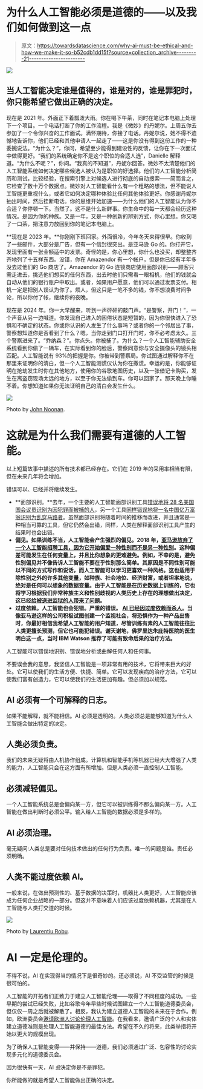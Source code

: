 # 为什么人工智能必须是道德的——以及我们如何做到这一点

> 原文：<https://towardsdatascience.com/why-ai-must-be-ethical-and-how-we-make-it-so-b52cdb1dd15f?source=collection_archive---------21----------------------->

![](img/254c788f97ef9b528d743894f7b63f29.png)

## 当人工智能决定谁是值得的，谁是对的，谁是罪犯时，你只能希望它做出正确的决定。

现在是 2021 年。外面正下着瓢泼大雨。你在喝下午茶，同时在笔记本电脑上处理下一个项目。一个电话打断了你的工作流程。我是《微妙》的丹妮尔。上周五你去参加了一个令你兴奋的工作面试。满怀期待，你接了电话。丹妮尔说，她不得不遗憾地告诉你，他们已经和其他申请人一起走了——这是你没有得到这份工作的一种委婉说法。“为什么？”，你问，希望至少能得到建设性的反馈，让你在下一次面试中做得更好。“我们的系统确定你不是这个职位的合适人选”，Danielle 解释道。“为什么不呢？”，你问。“我真的不知道”，丹妮尔回答。微妙不太清楚他们的人工智能系统如何决定哪些候选人被认为是职位的好选择。他们的人工智能分析简历和测试，比较经验，在搜索引擎上对候选人进行彻底的自动搜索——简而言之，它检查了数十万个数据点。微妙对人工智能看什么有一个粗略的想法，但不能说人工智能更重视什么，或者它如何决定哪种体验比任何其他体验更好。你感谢丹妮尔抽出时间，然后挂断电话。你的思维开始加速——为什么他们的人工智能认为你不合适？你停顿一下。当然了。这不是什么新鲜事。你生命中的每一天都会经历这种情况。是因为你的种族。又是一年，又是一种创新的辨别方式，你心里想。你又喝了一口茶，把注意力放回到你的笔记本电脑上。

**现在是 2023 年。**你刚刚下班回家。外面很冷，今年冬天来得很早。你收到了一些邮件，大部分是广告，但有一个信封很突出。是亚马逊 Go 的。你打开它，发现里面有一张金额适中的发票。奇怪的是，你心里想，你什么也没买，却整整齐齐地列了十五样东西。没错，你在 Amazendor 有一个帐户，但是你已经有半年多没去过他们的 Go 商店了。Amazendor 的 Go 连锁商店使用面部识别——顾客只需走进去，挑选他们想买的任何东西，出去时他们只需看一眼相机，他们的钱就会自动从他们的银行账户中取出。或者，如果用户愿意，他们可以通过发票支付。相机一定是把别人误认为你了。烦人，但这只是一笔不多的钱，你不想浪费时间争论，所以你付了帐，继续你的夜晚。

现在是 2024 年。你一大早醒来，听到一声砰砰的敲门声。“是警察，开门！”，一个声音从另一边喊道。你发现自己进入的困倦状态是短暂的，因为你很快进入了恐惧和不确定的状态。你或你认识的人发生了什么事吗？或者你的一个邻居出了事，警察想知道你是否看到了什么？嗯，当你走到门口打开门时，你不必考虑太久。三个警察进来了。“乔纳森？”。你点头。你被捕了。为什么？一个人工智能辅助安全系统看到你偷了一辆车，在实际看到你的脸后，警察同意你与安全摄像头的镜头相匹配。人工智能说有 93%的把握是你。你被带到警察局。你试图通过解释你不在那里来证明你的清白，但一个人工智能测谎仪认为你在撒谎。幸运的是，你能够证明在抢劫发生时你在其他地方，使用你的谷歌地图历史，以及一张借记卡购买，发生在离盗窃现场太远的地方，以至于你无法偷到车。你可以回家了。那天晚上你睡不着。你想知道如果你无法证明自己的清白会发生什么。

![](img/d257b0571f55524fcc7ccd826c0aa5ba.png)

Photo by [John Noonan](https://unsplash.com/@theonlynoonan?utm_source=unsplash&utm_medium=referral&utm_content=creditCopyText).

# 这就是为什么我们需要有道德的人工智能。

以上短篇故事中描述的所有技术都已经存在。它们在 2019 年的采用率相当有限，但在未来几年将会增加。

错误可以、已经并将继续发生。

*   **面部识别。**去年，一个主要的人工智能面部识别工具[错误地将 28 名美国国会议员识别为因犯罪而被捕的人](https://www.aclu.org/blog/privacy-technology/surveillance-technologies/amazons-face-recognition-falsely-matched-28)，另一个工具[同样错误地将一名中国亿万富翁识别为乱穿马路者](https://www.telegraph.co.uk/technology/2018/11/25/chinese-businesswoman-accused-jaywalking-ai-camera-spots-face/)。虽然面部识别将随着时间的推移而改进，并且通常是一种相当可靠的工具，但它仍然会出错，同样，人类在解释面部识别工具产生的结果时也会出错。
*   **偏见。如果训练不当，人工智能会产生强烈的偏见。2018 年，[亚马逊放弃了一个人工智能招聘工具，因为它开始偏爱一种性别而不是另一种性别](https://www.theguardian.com/technology/2018/oct/10/amazon-hiring-ai-gender-bias-recruiting-engine)。这种偏差可能发生在任何变量上，并且比你想象的更难避免。例如，不幸的是，避免性别偏见并不像告诉人工智能不要在乎性别那么简单。其原因是不同性别可能以不同的方式写作和说话，而人工智能可以学习更喜欢一种风格。这也适用于除性别之外的许多其他变量，如种族、社会地位、经济财富，或者坦率地说，绝对是任何可以想象的数据变量。由于人工智能是在历史数据上训练的，它也将学习根据我们非常种族主义和性别歧视的人类历史上存在的理想做出决定，这已经[给被送进监狱的人带来了问题](https://www.technologyreview.com/s/612775/algorithms-criminal-justice-ai/)。**
*   **过度依赖。人工智能也会犯错。严重的错误。 [AI 已经因过度依赖而杀人](https://www.nytimes.com/interactive/2018/03/20/us/self-driving-uber-pedestrian-killed.html)。当像亚马逊这样的公司积极试图创建一个监视社会，将恐惧作为一种产品出售时，你最好相信我希望人工智能的用户知道，尽管训练有素的人工智能往往比人类更擅长预测，但它也可能犯错误。谢天谢地，佛罗里达朱庇特医院的医生明白这一点，当时 IBM Watson 推荐了可能有致命后果的治疗方法。**

人工智能可以错误地识别、错误地分析或曲解任何人和任何事。

不要误会我的意思，我坚信人工智能是一项非常有用的技术，它将带来巨大的好处。它可以使我们的生活方便、快捷、简单。它可以发现疾病的治疗方法，它可以使我们富有创造力，它可以使我们的生活更加有趣。但必须加以规范。

## AI 必须有一个可解释的日志。

如果不能解释，就不能相信。AI 必须是透明的。人类必须总是能够知道为什么人工智能会做出特定的决定。

## 人类必须负责。

我们的未来无疑将由人机协作组成。计算机和智能手机等机器已经大大增强了人类的能力，人工智能只会在这方面有所增加。但是人类必须一直控制人工智能。

## 必须减轻偏见。

一个人工智能系统总是会偏向某一方，但它可以被训练得不那么偏向某一方。人工智能在做出判断时必须公平。输入给人工智能的数据必须是多样的。

## AI 必须治理。

毫无疑问:人类总是要对任何技术做出的任何行为负责。唯一的问题是谁。责任必须明确。

## 人类不能过度依赖 AI。

一般来说，在做出预测性的、基于数据的决策时，机器比人类更好，人工智能应该成为任何企业战略的一部分。但这并不意味着人们应该过度依赖机器，尤其是在人工智能与人类打交道的时候。

![](img/abfa7e54140c038e6ad39e4be9831db3.png)

Photo by [Laurentiu Robu](https://www.pexels.com/@laurentiu-robu-898058?utm_content=attributionCopyText&utm_medium=referral&utm_source=pexels).

# AI 一定是伦理的。

不得不说，AI 在实现得当的情况下是很奇妙的。还必须说，AI 不受监管的时候是很可怕的。

人工智能的开拓者们正致力于建立人工智能伦理——取得了不同程度的成功。一些早期的尝试已经失败，比如谷歌今年早些时候试图建立一个人工智能道德委员会，但仅仅一周之后就被解散了。相反，我认为建立道德人工智能的未来在于合作。例如，欧洲委员会[邀请欧洲人讨论伦理人工智能](https://ec.europa.eu/futurium/en/eu-ai-alliance)。在我看来，邀请广泛的个人和实体建立道德准则是处理人工智能道德的最佳方法。希望在不久的将来，此类举措将开始以更大的规模出现。

为了确保人工智能变得——并保持——道德，我们必须通过广泛、包容性的讨论实现多元化的道德委员会。

因为很快有一天，AI *会*决定你是不是罪犯。

你所能做的就是希望人工智能做出正确的决定。